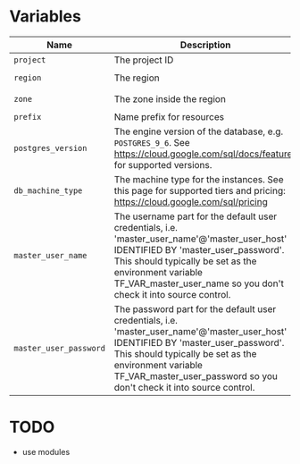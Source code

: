 

# Variables
| Name | Description | Default Value |
|---|---|---|
| `project` | The project ID |  |
| `region` | The region | `"europe-north1"` |
| `zone` | The zone inside the region | `"europe-north1-a"` |
| `prefix` | Name prefix for resources | `"toggl-test"` |
| `postgres_version` | The engine version of the database, e.g. `POSTGRES_9_6`. See https://cloud.google.com/sql/docs/features for supported versions. | `"POSTGRES_13"` |
| `db_machine_type` | The machine type for the instances. See this page for supported tiers and pricing: https://cloud.google.com/sql/pricing | `"db-f1-micro"` |
| `master_user_name` | The username part for the default user credentials, i.e. 'master_user_name'@'master_user_host' IDENTIFIED BY 'master_user_password'. This should typically be set as the environment variable TF_VAR_master_user_name so you don't check it into source control. | `"postgres"` |
| `master_user_password` | The password part for the default user credentials, i.e. 'master_user_name'@'master_user_host' IDENTIFIED BY 'master_user_password'. This should typically be set as the environment variable TF_VAR_master_user_password so you don't check it into source control. |  |

# TODO
- use modules
